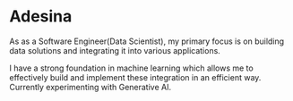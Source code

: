 # Adesina
As as a Software Engineer(Data Scientist), my primary focus is on building data solutions and integrating it into various applications. 

I have a strong foundation in machine learning which allows me to effectively build and implement these integration in an efficient way. Currently experimenting with Generative AI.
